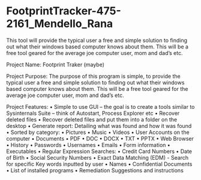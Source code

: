 # FootprintTracker-475-2161_Mendello_Rana
This tool will provide the typical user a free and simple solution to finding out what their windows based computer knows about them. 
This will be a free tool geared for the average joe computer user, mom and dad’s etc.

Project Name: 
Footprint Traker (maybe)

Project Purpose:
The purpose of this program is simple, to provide the typical user a free and simple solution to finding out what their windows based computer knows about them. This will be a free tool geared for the average joe computer user, mom and dad’s etc. 

Project Features:
•	Simple to use GUI – the goal is to create a tools similar to Sysinternals Suite – think of Autostart, Process Explorer etc
•	Recover deleted files 
•	Recover deleted files and put them into a folder on the desktop
•	Generate report: Detailing what was found and how it was found
•	Sorted by category: 
  •	Pictures
  •	Music
  •	Videos
  •	User Accounts on the computer
  •	Documents
    •	PDF
    •	DOC
    •	DOCX
    •	TXT
    •	PPTX
  •	Web Browser
    •	History
    •	Passwords
    •	Usernames
    •	Emails
    •	Form information
  •	Executables
  •	Regular Expression Searches:
    •	Credit Card Numbers
    •	Date of Birth
    •	Social Security Numbers
  •	Exact Data Matching (EDM) - Search for specific Key words inputted by user
    •	Names
    •	Confidential Documents
  •	List of installed programs
  •	Remediation Suggestions and instructions
